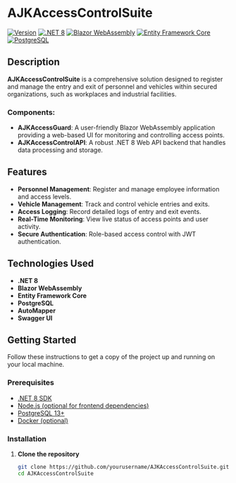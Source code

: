 # AJKAccessControlSuite

[![Version](https://img.shields.io/badge/version-1.0.0-blue.svg)](https://github.com/yourusername/AJKAccessControlSuite/releases)
[![.NET 8](https://img.shields.io/badge/.NET-8.0-blue.svg)](https://dotnet.microsoft.com/en-us/download/dotnet/8.0)
[![Blazor WebAssembly](https://img.shields.io/badge/Blazor%20WebAssembly-8.0-blueviolet.svg)](https://dotnet.microsoft.com/en-us/apps/aspnet/web-apps/blazor)
[![Entity Framework Core](https://img.shields.io/badge/EF%20Core-8.0-green.svg)](https://learn.microsoft.com/en-us/ef/core/)
[![PostgreSQL](https://img.shields.io/badge/PostgreSQL-13+-blue.svg)](https://www.postgresql.org/)

## Description

**AJKAccessControlSuite** is a comprehensive solution designed to register and manage the entry and exit of personnel and vehicles within secured organizations, such as workplaces and industrial facilities.

### Components:

- **AJKAccessGuard**: A user-friendly Blazor WebAssembly application providing a web-based UI for monitoring and controlling access points.
- **AJKAccessControlAPI**: A robust .NET 8 Web API backend that handles data processing and storage.

## Features

- **Personnel Management**: Register and manage employee information and access levels.
- **Vehicle Management**: Track and control vehicle entries and exits.
- **Access Logging**: Record detailed logs of entry and exit events.
- **Real-Time Monitoring**: View live status of access points and user activity.
- **Secure Authentication**: Role-based access control with JWT authentication.

## Technologies Used

- **.NET 8**
- **Blazor WebAssembly**
- **Entity Framework Core**
- **PostgreSQL**
- **AutoMapper**
- **Swagger UI**

## Getting Started

Follow these instructions to get a copy of the project up and running on your local machine.

### Prerequisites

- [.NET 8 SDK](https://dotnet.microsoft.com/download/dotnet/8.0)
- [Node.js (optional for frontend dependencies)](https://nodejs.org/)
- [PostgreSQL 13+](https://www.postgresql.org/download/)
- [Docker (optional)](https://www.docker.com/get-started)

### Installation

1. **Clone the repository**

   ```bash
   git clone https://github.com/yourusername/AJKAccessControlSuite.git
   cd AJKAccessControlSuite
